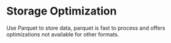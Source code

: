 # Storage Optimization

Use Parquet to store data, parquet is fast to process and offers optimizations not
available for other formats.


